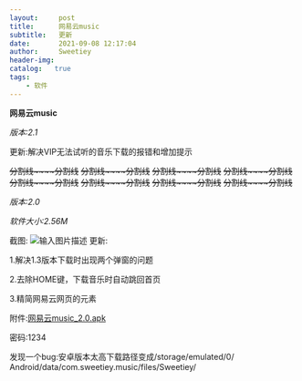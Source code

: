 ```yaml
---
layout:     post
title:      网易云music
subtitle:   更新
date:       2021-09-08 12:17:04
author:     Sweetiey
header-img: 
catalog:   true
tags:
    - 软件
---
```

**网易云music**

*版本:2.1*

更新:解决VIP无法试听的音乐下载的报错和增加提示

 ~~分割线~~~~分割线~~ ~~分割线~~~~分割线~~ ~~分割线~~~~分割线~~ ~~分割线~~~~分割线~~ ~~分割线~~~~分割线~~ ~~分割线~~~~分割线~~ ~~分割线~~~~分割线~~ ~~分割线~~~~分割线~~

*版本:2.0*

*软件大小:2.56M*

截图:
![输入图片描述](https://z3.ax1x.com/2021/09/08/h74N2F.jpg)
更新:

1.解决1.3版本下载时出现两个弹窗的问题

2.去除HOME键，下载音乐时自动跳回首页

3.精简网易云网页的元素

附件:[网易云music_2.0.apk](https://tz6.lanzoui.com/b0308jmzi)

密码:1234

发现一个bug:安卓版本太高下载路径变成/storage/emulated/0/
Android/data/com.sweetiey.music/files/Sweetiey/
